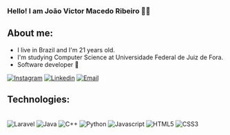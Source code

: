 ### Hello! I am João Victor Macedo Ribeiro 👋🏻

## About me:
- I live in Brazil and I'm 21 years old.
- I'm studying Computer Science at Universidade Federal de Juiz de Fora.
- Software developer 🖤 

[![Instagram](https://img.shields.io/badge/Instagram-E4405F?style=for-the-badge&logo=instagram&logoColor=white)](https://instagram.com/sccp_jv)
[![Linkedin](https://img.shields.io/badge/LinkedIn-0077B5?style=for-the-badge&logo=linkedin&logoColor=white)](https://www.linkedin.com/in/joão-victor-ribeiro-5445892ab/)
[![Email](	https://img.shields.io/badge/Gmail-D14836?style=for-the-badge&logo=gmail&logoColor=white)](mailto:joaovictormr204@gmail.com)


## Technologies:

<div style="display: inline_block"><br/>
  <img align="center" alt="Laravel" src="https://img.shields.io/badge/Laravel-%23FF2D20.svg?style=for-the-badge&logo=openjdk&logoColor=white"/>
  <img align="center" alt="Java" src="https://img.shields.io/badge/Java-ED8B00?style=for-the-badge&logo=openjdk&logoColor=white"/>
  <img align="center" alt="C++" src="https://img.shields.io/badge/C%2B%2B-00599C?style=for-the-badge&logo=c%2B%2B&logoColor=white"/>
  <img align="center" alt="Python" src="https://img.shields.io/badge/Python-14354C?style=for-the-badge&logo=python&logoColor=white"/>
  <img align="center" alt="Javascript" src="https://img.shields.io/badge/JavaScript-323330?style=for-the-badge&logo=javascript&logoColor=F7DF1E"/>
  <img align="center" alt="HTML5" src="https://img.shields.io/badge/HTML5-E34F26?style=for-the-badge&logo=html5&logoColor=white"/>
  <img align="center" alt="CSS3" src="https://img.shields.io/badge/CSS3-1572B6?style=for-the-badge&logo=css3&logoColor=white"/>
</div><br/>
